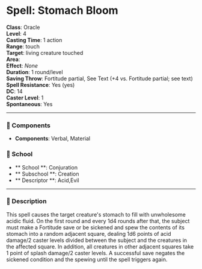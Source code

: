 
# Spell: Stomach Bloom
**Class**: Oracle  
**Level**: 4  
**Casting Time**: 1 action  
**Range**: touch  
**Target**: living creature touched  
**Area**:   
**Effect**: _None_  
**Duration**: 1 round/level  
**Saving Throw**: Fortitude partial, See Text (+4 vs. Fortitude partial; see text)  
**Spell Resistance**: Yes (yes)  
**DC**: 14  
**Caster Level**: 1  
**Spontaneous**: Yes

---

### 🔮 Components
- **Components**: Verbal, Material

### 🏫 School
- ** School **: Conjuration
- ** Subschool **: Creation
- ** Descriptor **: Acid,Evil
---

### 📜 Description
This spell causes the target creature's stomach to fill with unwholesome acidic fluid. On the first round and every 1d4 rounds after that, the subject must make a Fortitude save or be sickened and spew the contents of its stomach into a random adjacent square, dealing 1d6 points of acid damage/2 caster levels divided between the subject and the creatures in the affected square. In addition, all creatures in other adjacent squares take 1 point of splash damage/2 caster levels. A successful save negates the sickened condition and the spewing until the spell triggers again.
